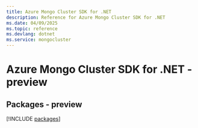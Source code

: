 ```yaml
---
title: Azure Mongo Cluster SDK for .NET
description: Reference for Azure Mongo Cluster SDK for .NET
ms.date: 04/09/2025
ms.topic: reference
ms.devlang: dotnet
ms.service: mongocluster
---
```

# Azure Mongo Cluster SDK for .NET - preview
## Packages - preview
[!INCLUDE [packages](mongo-cluster-index.md)]